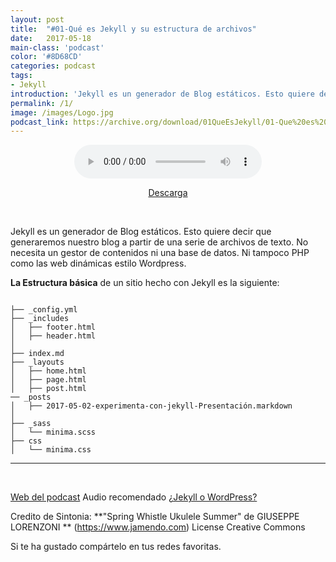 ```yaml
---
layout: post
title:  "#01-Qué es Jekyll y su estructura de archivos"
date:   2017-05-18 
main-class: 'podcast'
color: '#8D68CD'
categories: podcast
tags: 
- Jekyll
introduction: 'Jekyll es un generador de Blog estáticos. Esto quiere decir que generaremos nuestro blog a partir de una serie de archivos de texto'
permalink: /1/
image: /images/Logo.jpg
podcast_link: https://archive.org/download/01QueEsJekyll/01-Que%20es%20Jekyll.mp3
---
```

<center>
<audio controls>
  <source src="{{ page.podcast_link }}" type="audio/mp3">

</audio>

[Descarga][mp3]
</center>
<br>


Jekyll es un generador de Blog estáticos. Esto quiere decir que generaremos nuestro blog a partir de una serie de archivos de texto. No necesita un gestor de contenidos ni una base de datos. Ni tampoco PHP como las web dinámicas estilo Wordpress.

**La Estructura básica** de un sitio hecho con Jekyll es la siguiente:

```

├── _config.yml
├── _includes
│   ├── footer.html
│   ├── header.html
│   
├── index.md
├── _layouts
│   ├── home.html
│   ├── page.html
│   ├── post.html
── _posts
│   ├── 2017-05-02-experimenta-con-jekyll-Presentación.markdown
│
├── _sass
│   └── minima.scss
├── css
│   └── minima.css

```


___


<br>

[Web del podcast](lormez16.github.io/experimenta-con-jekyll)
Audio recomendado [¿Jekyll o WordPress?](https://ugeek.github.io/052.-Jekyll-o-Wordpress/)


Credito de Sintonia:
**"Spring Whistle Ukulele Summer" de GIUSEPPE LORENZONI ** (https://www.jamendo.com)
License Creative Commons

Si te ha gustado compártelo en tus redes favoritas.



[mp3]: https://archive.org/download/01QueEsJekyll/01-Que%20es%20Jekyll.mp3